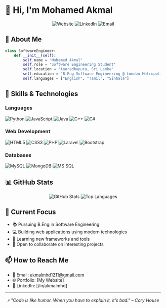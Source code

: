# 👋 Hi, I'm Mohamed Akmal

<div align="center">
  
[![Website](https://img.shields.io/badge/Website-Portfolio-blue)](https://akmalmoc.neocities.org/my/)
[![LinkedIn](https://img.shields.io/badge/LinkedIn-Connect-blue)](https://www.linkedin.com/in/akmalmhd)
[![Email](https://img.shields.io/badge/Email-Contact-red)](mailto:akmalmhd1211@gmail.com)

</div>

## 💫 About Me
```python
class SoftwareEngineer:
    def __init__(self):
        self.name = "Mohamed Akmal"
        self.role = "Software Engineering Student"
        self.location = "Anuradhapura, Sri Lanka"
        self.education = "B.Eng Software Engineering @ London Metropolitan University"
        self.languages = ["English", "Tamil", "Sinhala"]
```

## 🚀 Skills & Technologies

### Languages
![Python](https://img.shields.io/badge/Python-3776AB?style=for-the-badge&logo=python&logoColor=white)
![JavaScript](https://img.shields.io/badge/JavaScript-F7DF1E?style=for-the-badge&logo=javascript&logoColor=black)
![Java](https://img.shields.io/badge/Java-ED8B00?style=for-the-badge&logo=java&logoColor=white)
![C++](https://img.shields.io/badge/C++-00599C?style=for-the-badge&logo=c%2B%2B&logoColor=white)
![C#](https://img.shields.io/badge/C%23-239120?style=for-the-badge&logo=c-sharp&logoColor=white)

### Web Development
![HTML5](https://img.shields.io/badge/HTML5-E34F26?style=for-the-badge&logo=html5&logoColor=white)
![CSS3](https://img.shields.io/badge/CSS3-1572B6?style=for-the-badge&logo=css3&logoColor=white)
![PHP](https://img.shields.io/badge/PHP-777BB4?style=for-the-badge&logo=php&logoColor=white)
![Laravel](https://img.shields.io/badge/Laravel-FF2D20?style=for-the-badge&logo=laravel&logoColor=white)
![Bootstrap](https://img.shields.io/badge/Bootstrap-563D7C?style=for-the-badge&logo=bootstrap&logoColor=white)

### Databases
![MySQL](https://img.shields.io/badge/MySQL-4479A1?style=for-the-badge&logo=mysql&logoColor=white)
![MongoDB](https://img.shields.io/badge/MongoDB-47A248?style=for-the-badge&logo=mongodb&logoColor=white)
![MS SQL](https://img.shields.io/badge/Microsoft_SQL_Server-CC2927?style=for-the-badge&logo=microsoft-sql-server&logoColor=white)

## 📊 GitHub Stats

<div align="center">
  
![GitHub Stats](https://github-readme-stats.vercel.app/api?username=akmalmhd&show_icons=true&theme=radical)
![Top Languages](https://github-readme-stats.vercel.app/api/top-langs/?username=akmalmhd&layout=compact&theme=radical)

</div>

## 🎯 Current Focus
- 📚 Pursuing B.Eng in Software Engineering
- 💻 Building web applications using modern technologies
- 🌱 Learning new frameworks and tools
- 👥 Open to collaborate on interesting projects

## 📫 How to Reach Me
- 📧 Email: akmalmhd1211@gmail.com
- 🌐 Portfolio: [My Website]
- 💼 LinkedIn: [/in/akmalmhd]

---
<div align="center">
  <i>⚡ "Code is like humor. When you have to explain it, it's bad." – Cory House</i>
</div>
